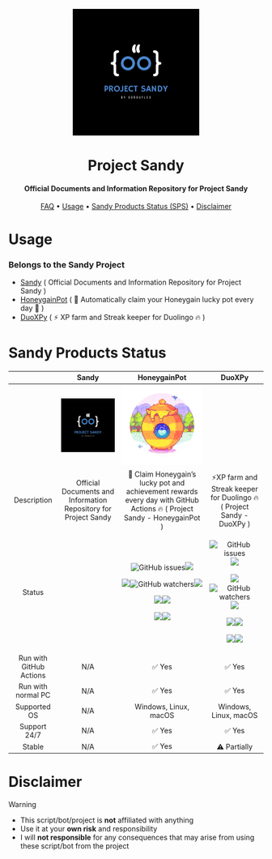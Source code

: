 <p align="center">
<img src="Img/Sandy/SmallLogo.png"/>            
</p>
<h1 align="center">Project Sandy</h1>
<h4 align="center">Official Documents and Information Repository for Project Sandy</h4>
</p>
<p align="center">
  <a href="Docs/Sandy/FAQ.md">FAQ</a> 
  •
  <a href="#usage">Usage</a>        
  •
  <a href="#sandy-products-status">Sandy Products Status (SPS)</a>        
  •
  <a href="#disclaimer">Disclaimer</a>
</p>

# Usage
### Belongs to the Sandy Project

- [Sandy](https://github.com/gorouflex/Sandy/) ( Official Documents and Information Repository for Project Sandy )
- [HoneygainPot](https://github.com/gorouflex/HoneygainPot/) ( 🐝 Automatically claim your Honeygain lucky pot every day 🍯 )
- [DuoXPy](https://github.com/gorouflex/DuoXPy/) ( ⚡️ XP farm and Streak keeper for Duolingo 🔥 )

# Sandy Products Status

|  | Sandy | HoneygainPot | DuoXPy |
|    :---:     |    :---:   |    :---:   |    :---:   |
|   |  <img src="Img/Sandy/SmallLogo.png"/>   | <img src="Img/HoneygainPot/SmallLogo.png"/>  |
| Description | Official Documents and Information Repository for Project Sandy | 🐝 Claim Honeygain’s lucky pot and achievement rewards every day with GitHub Actions 🔥 ( Project Sandy - HoneygainPot ) | ⚡️XP farm and Streak keeper for Duolingo 🔥 ( Project Sandy - DuoXPy ) |
| Status | | <p align="center"><img alt="GitHub issues" src="https://img.shields.io/github/issues/gorouflex/HoneygainPot?style=flat"><img src="https://img.shields.io/github/forks/gorouflex/HoneygainPot?style=flat"></p><p align="center"><img src="https://img.shields.io/github/stars/gorouflex/HoneygainPot?style=flat"><img alt="GitHub watchers" src="https://img.shields.io/github/watchers/gorouflex/HoneygainPot?style=flat"><img src="https://img.shields.io/github/contributors/gorouflex/HoneygainPot?style=flat"><a href="https://github.com/gorouflex/HoneygainPot/actions/workflows/codeql.yml"></p><p align="center"><img src="https://github.com/gorouflex/HoneygainPot/actions/workflows/codeql.yml/badge.svg"></a><a href="https://github.com/gorouflex/HoneygainPot/actions/workflows/cl.yml"><img src="https://github.com/gorouflex/HoneygainPot/actions/workflows/cl.yml/badge.svg"></a><a href="https://github.com/gorouflex/HoneygainPot/actions/workflows/daily.yml"></p><p align="center"><img src="https://github.com/gorouflex/HoneygainPot/actions/workflows/daily.yml/badge.svg"></a><a href="https://github.com/gorouflex/HoneygainPot/actions/workflows/manual.yml"><img src="https://github.com/gorouflex/HoneygainPot/actions/workflows/manual.yml/badge.svg"></a></p> | <p align="center"><img alt="GitHub issues" src="https://img.shields.io/github/issues/gorouflex/DuoXPy?style=flat"><img src="https://img.shields.io/github/forks/gorouflex/DuoXPy?style=flat"></p><p align="center"><img src="https://img.shields.io/github/stars/gorouflex/DuoXPy?style=flat"><img alt="GitHub watchers" src="https://img.shields.io/github/watchers/gorouflex/DuoXPy?style=flat"><img src="https://img.shields.io/github/contributors/gorouflex/DuoXPy?style=flat"><a href="https://github.com/gorouflex/DuoXPy/actions/workflows/codeql.yml"></p><p align="center"><img src="https://github.com/gorouflex/DuoXPy/actions/workflows/codeql.yml/badge.svg"></a><a href="https://github.com/gorouflex/DuoXPy/actions/workflows/cl.yml"><img src="https://github.com/gorouflex/DuoXPy/actions/workflows/cl.yml/badge.svg"></a><a href="https://github.com/gorouflex/DuoXPy/actions/workflows/daily.yml"></p><p align="center"><img src="https://github.com/gorouflex/DuoXPy/actions/workflows/daily.yml/badge.svg"></a><a href="https://github.com/gorouflex/DuoXPy/actions/workflows/manual.yml"><img src="https://github.com/gorouflex/DuoXPy/actions/workflows/manual.yml/badge.svg"></a></p>
| Run with GitHub Actions | N/A | ✅ Yes | ✅ Yes |
| Run with normal PC | N/A | ✅ Yes | ✅ Yes |
| Supported OS | N/A | Windows, Linux, macOS | Windows, Linux, macOS |
| Support 24/7 | N/A | ✅ Yes | ✅ Yes |
| Stable | N/A | ✅ Yes | ⚠️ Partially |

# Disclaimer

> [!WARNING]
>
> - This script/bot/project is **not** affiliated with anything 
> - Use it at your **own risk** and responsibility
> - I will **not responsible** for any consequences that may arise from using these script/bot from the project